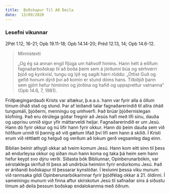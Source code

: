 ```yaml
---
title:  Boðskapur Til Að Deila
date:  13/09/2020
---
```


### Lesefni vikunnar
2Pét 1.12, 16-21; Opb 19.11-18; Opb 14.14-20; Préd 12.13, 14; Opb 14.6-12.

> <p>Minnistexti</p>
> „Og ég sá annan engil fljúga um háhvolf himins.  Hann hélt á eilífum fagnaðarboðskap til að boða þeim sem á jörðunni búa og sérhverri þjóð og kynkvísl, tungu og lýð og sagði hárri röddu: „Óttist Guð og gefið honum dýrð því að komin er stund dóms hans.  Tilbiðjið þann sem gjört hefur himininn og jörðina og hafið og uppsprettur vatnanna“ (Opb 14.6, 7, 1981).

Friðþægingardauði Krists var altækur, þ.e.a.s. hann var fyrir alla á öllum tímum óháð stað og stund.  Þar af leiðandi talar fagnaðarerindið til allra óháð tungumáli, þjóðerni, menningu og umhverfi.  Það brúar þjóðernislegan klofning.  Það eru ótrúlega góðar fregnir að Jesús hafi með lífi sínu, dauða og upprisu unnið sigur yfir máttarveldi heljar.  Fagnaðarerindið er um Jesú.  Hann dó fyrir okkur og nú lifir hann fyrir okkur.  Hann dó þeim dauða sem við höfðum unnið til þannig að við gætum lifað því lífi sem hann á skilið.  Í Kristi erum við réttlætt og helguð og verðum að lokum gerð vegsamleg dag einn.

Biblían beinir athygli okkar að tveim komum Jesú.  Hann kom eitt sinn til þess að endurleysa okkur og síðan mun hann koma og taka þá heim sem hann hefur keypt svo dýru verði.  Síðasta bók Biblíunnar, Opinberunarbókin, var sérstaklega skrifuð til þess að undirbúa heiminn fyrir endurkomu Jesú.  Það er áríðandi boðskapur til þessarar kynslóðar.  Í lexíunni þessa viku munum við rannsaka gildi Opinberunarbókarinnar fyrir þjóðfélag okkar á 21. öldinni.  Í sameiningu munum við finna aftur skírskotun Jesú til safnaðar síns á síðustu tímum að deila þessum boðskap endalokannna með öðrum.